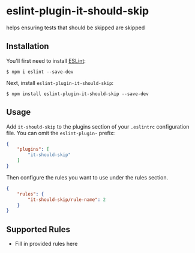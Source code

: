 # eslint-plugin-it-should-skip

helps ensuring tests that should be skipped are skipped

## Installation

You'll first need to install [ESLint](http://eslint.org):

```
$ npm i eslint --save-dev
```

Next, install `eslint-plugin-it-should-skip`:

```
$ npm install eslint-plugin-it-should-skip --save-dev
```


## Usage

Add `it-should-skip` to the plugins section of your `.eslintrc` configuration file. You can omit the `eslint-plugin-` prefix:

```json
{
    "plugins": [
        "it-should-skip"
    ]
}
```


Then configure the rules you want to use under the rules section.

```json
{
    "rules": {
        "it-should-skip/rule-name": 2
    }
}
```

## Supported Rules

* Fill in provided rules here





